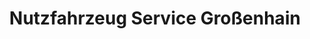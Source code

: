 ---
title: "Nutzfahrzeug Service Großenhain"
url: /grossenhain/nutzfahrzeug-service-grossenhain/
shop: Autowerkstatt
---